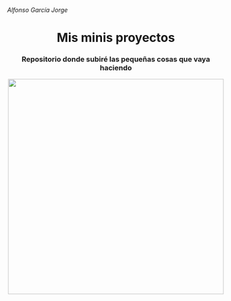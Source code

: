 *Alfonso García Jorge* 
<div align="center">


# Mis minis proyectos

### Repositorio donde subiré las pequeñas cosas que vaya haciendo

<img src= "https://user-images.githubusercontent.com/91060831/147513601-ade1d06d-a10f-487f-a563-da012d0d2e4a.png" width="500"/>

</div>
